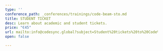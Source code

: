 ```yaml
---
type: ''
conference_path: _conferences/trainings/code-beam-sto.md
title: STUDENT TICKET
desc: Learn about academic and student tickets.
price: "€45"
url: mailto:info@codesync.global?subject=Student%20tickets%20to%20Code%20BEAM%20V
open: false

---
```

